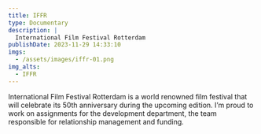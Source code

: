 ```yaml
---
title: IFFR
type: Documentary
description: |
  International Film Festival Rotterdam
publishDate: 2023-11-29 14:33:10
imgs:
  - /assets/images/iffr-01.png
img_alts:
  - IFFR
---
```


International Film Festival Rotterdam is a world renowned film festival that will celebrate its 50th anniversary during the upcoming edition. I’m proud to work on assignments for the development department, the team responsible for relationship management and funding.
